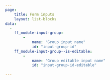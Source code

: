 ```yaml
---
page:
    title: Form inputs
    layout: list-blocks
data:
  - 
    ff_module-input-group:
        - 
            name: "Group input name"
            id: "input-group-id"
    ff_module-input-group--is-editable:
        - 
            name: "Group editable input name"
            id: "input-group-id-editable"
    
---
```

